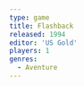 ```yaml
---
type: game
title: Flashback
released: 1994
editor: 'US Gold'
players: 1
genres:
  - Aventure
---
```


